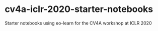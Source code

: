 # cv4a-iclr-2020-starter-notebooks
Starter notebooks using eo-learn for the CV4A workshop at ICLR 2020
